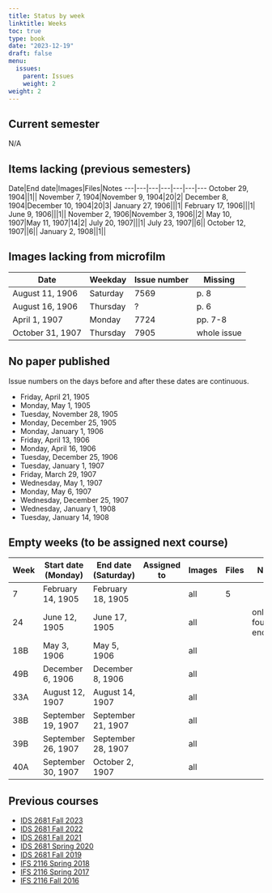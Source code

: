 ```yaml
---
title: Status by week
linktitle: Weeks
toc: true
type: book
date: "2023-12-19"
draft: false
menu:
  issues:
    parent: Issues
    weight: 2
weight: 2
---
```


## Current semester

N/A

## Items lacking (previous semesters)

Date|End date|Images|Files|Notes
---|---|---|---|---|---|---
October 29, 1904||1||
November 7, 1904|November 9, 1904|20|2|
December 8, 1904|December 10, 1904|20|3|
January 27, 1906|||1|
February 17, 1906|||1|
June 9, 1906|||1||
November 2, 1906|November 3, 1906||2|
May 10, 1907|May 11, 1907|14|2|
July 20, 1907|||1|
July 23, 1907||6||
October 12, 1907||6||
January 2, 1908||1||

## Images lacking from microfilm

Date|Weekday|Issue number|Missing
---|---|---|---
August 11, 1906|Saturday|7569|p. 8
August 16, 1906|Thursday|?|p. 6
April 1, 1907|Monday|7724|pp. 7-8
October 31, 1907|Thursday|7905|whole issue

## No paper published

Issue numbers on the days before and after these dates are continuous.

- Friday, April 21, 1905
- Monday, May 1, 1905
- Tuesday, November 28, 1905
- Monday, December 25, 1905
- Monday, January 1, 1906
- Friday, April 13, 1906
- Monday, April 16, 1906
- Tuesday, December 25, 1906
- Tuesday, January 1, 1907
- Friday, March 29, 1907
- Wednesday, May 1, 1907
- Monday, May 6, 1907
- Wednesday, December 25, 1907
- Wednesday, January 1, 1908
- Tuesday, January 14, 1908

## Empty weeks (to be assigned next course)

Week|Start date (Monday)|End date (Saturday)|Assigned to|Images|Files|Notes
---|---|---|---|---|---|---
7|February 14, 1905|February 18, 1905||all|5|
24|June 12, 1905|June 17, 1905||all||only four p3s encoded
18B|May 3, 1906|May 5, 1906||all||
49B|December 6, 1906|December 8, 1906||all||
33A|August 12, 1907|August 14, 1907||all||
38B|September 19, 1907|September 21, 1907||all||
39B|September 26, 1907|September 28, 1907||all||
40A|September 30, 1907|October 2, 1907||all||

## Previous courses

- [IDS 2681 Fall 2023](/issues/weeks-fall-2023/)
- [IDS 2681 Fall 2022](/issues/weeks-fall-2022/)
- [IDS 2681 Fall 2021](/issues/weeks-fall-2021/)
- [IDS 2681 Spring 2020](/issues/weeks-spring-2020/)
- [IDS 2681 Fall 2019](/issues/weeks-fall-2019/)
- [IFS 2116 Spring 2018](/issues/weeks-spring-2018/)
- [IFS 2116 Spring 2017](/issues/weeks-spring-2017/)
- [IFS 2116 Fall 2016](/issues/weeks-fall-2016/)
